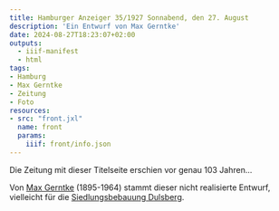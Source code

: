 ```yaml
---
title: Hamburger Anzeiger 35/1927 Sonnabend, den 27. August
description: 'Ein Entwurf von Max Gerntke'
date: 2024-08-27T18:23:07+02:00
outputs:
  - iiif-manifest
  - html
tags:
- Hamburg
- Max Gerntke
- Zeitung
- Foto
resources:
- src: "front.jxl"
  name: front
  params:
    iiif: front/info.json
---
```


Die Zeitung mit dieser Titelseite erschien vor genau 103 Jahren...
<!--more-->
Von [Max Gerntke](https://de.wikipedia.org/wiki/Max_Gerntke) (1895-1964) stammt dieser nicht realisierte Entwurf, vielleicht für die [Sied­lungs­be­bau­ung Duls­berg](https://de.wikipedia.org/wiki/Laubengangh%C3%A4user_Dulsberg).
